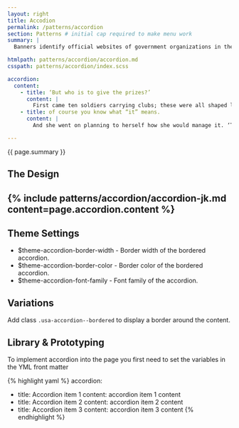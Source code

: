 ```yaml
---
layout: right
title: Accodion
permalink: /patterns/accordion
section: Patterns # initial cap required to make menu work
summary: |
  Banners identify official websites of government organizations in the United States. They also help visitors understand whether a website is official and secure.

htmlpath: patterns/accordion/accordion.md
csspath: patterns/accordion/index.scss

accordion:
  content:
    - title: ‘But who is to give the prizes?’
      content: |
        First came ten soldiers carrying clubs; these were all shaped like the three gardeners, oblong and flat, with their hands and feet at the corners: next the ten courtiers; these were ornamented all over with diamonds, and walked two and two, as the soldiers did. After these came the royal children; there were ten of them, and the little dears came jumping merrily along hand in hand, in couples: they were all ornamented with hearts. Next came the guests, mostly Kings and Queens, and among them Alice recognised the White Rabbit: it was talking in a hurried nervous manner, smiling at everything that was said, and went by without noticing her. Then followed the Knave of Hearts, carrying the King’s crown on a crimson velvet cushion; and, last of all this grand procession, came THE KING AND QUEEN OF HEARTS.
    - title: of course you know what “it” means.
      content: |
        And she went on planning to herself how she would manage it. ‘They must go by the carrier,’ she thought; ‘and how funny it’ll seem, sending presents to one’s own feet! And how odd the directions will look!

---
```

{{ page.summary }}

## The Design
{% include patterns/accordion/accordion-jk.md content=page.accordion.content %}
---

## Theme Settings
- $theme-accordion-border-width - Border width of the bordered accordion.
- $theme-accordion-border-color - Border color of the bordered accordion.
- $theme-accordion-font-family - Font family of the accordion.

## Variations
Add class `.usa-accordion--bordered` to display a border around the content.


## Library & Prototyping
To implement accordion into the page you first need to set the variables in the YML front matter


{% highlight yaml %}
accordion:
- title: Accordion item 1
  content: accordion item 1 content
- title: Accordion item 2
  content: accordion item 2 content
- title: Accordion item 3
  content: accordion item 3 content
{% endhighlight %}
